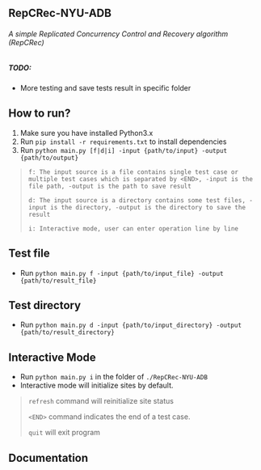 ## RepCRec-NYU-ADB

###### A simple Replicated Concurrency Control and Recovery algorithm (RepCRec)

##### TODO: 
* More testing and save tests result in specific folder

## How to run?
1. Make sure you have installed Python3.x  
2. Run `pip install -r requirements.txt` to install dependencies
3. Run `python main.py [f|d|i] -input {path/to/input} -output {path/to/output}`
> `f: The input source is a file contains single test case or multiple test cases which is separated by <END>, -input is the file path, -output is the path to save result`
>
> `d: The input source is a directory contains some test files, -input is the directory, -output is the directory to save the result`
>
> `i: Interactive mode, user can enter operation line by line`

## Test file
* Run `python main.py f -input {path/to/input_file} -output {path/to/result_file}`

## Test directory
* Run `python main.py d -input {path/to/input_directory} -output {path/to/result_directory}`

## Interactive Mode
* Run `python main.py i` in the folder of `./RepCRec-NYU-ADB`
* Interactive mode will initialize sites by default.
>`refresh` command will reinitialize site status 
>
>`<END>` command indicates the end of a test case.
>
>`quit` will exit program 

## Documentation


